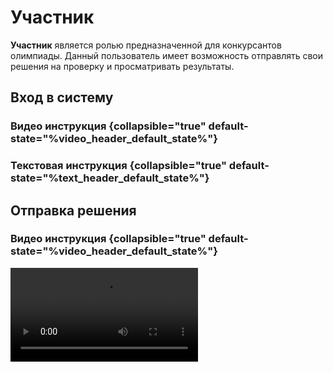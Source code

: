 # Участник

**<tooltip term="student">Участник</tooltip>** является ролью предназначенной для конкурсантов олимпиады.
Данный пользователь имеет возможность отправлять свои решения на проверку и просматривать результаты.

[//]: # (--------------------------------------------------------------------------------------------------------------)
## Вход в систему

### Видео инструкция {collapsible="true" default-state="%video_header_default_state%"}
<include from="common.md" element-id="auth-video"/>

### Текстовая инструкция {collapsible="true" default-state="%text_header_default_state%"}
<include from="common.md" element-id="auth-text"/>

[//]: # (--------------------------------------------------------------------------------------------------------------)
## Отправка решения

### Видео инструкция {collapsible="true" default-state="%video_header_default_state%"}
<video src="$PROJECT_DIR$/TestSys/video/student/student_upload_solution.mp4" preview-src="video_preview.png"/>

### Текстовая инструкция {collapsible="true" default-state="%text_header_default_state%"}
Для отправки решения вам необходимо выполнить следующие шаги:

1. Нажмите на кнопку "Туры" в <tooltip term="menu">меню</tooltip>
2. В открывшемся разделе нажмите на название тура в котором хотите поучаствовать
3. В открывшемся разделе нажмите на название решение которой хотите отправить
4. Выберите файл с решением и нажмите кнопку "Отправить"


[//]: # (--------------------------------------------------------------------------------------------------------------)
## Просмотр результата

### Видео инструкция {collapsible="true" default-state="%video_header_default_state%"}
<video src="$PROJECT_DIR$/TestSys/video/student/student_check_result.mp4" preview-src="video_preview.png"/>

### Текстовая инструкция {collapsible="true" default-state="%text_header_default_state%"}
Для просмотра результатов вам необходимо выполнить следующие шаги:

1. Нажмите на кнопку "Туры" в <tooltip term="menu">меню</tooltip>
2. В открывшемся разделе нажмите на название тура результаты которого вас интересуют
3. В таблице задачи будут отображены лучшие результаты по каждой задаче
4. Нажмите на название задачи для которой хотите узнать все результаты 

